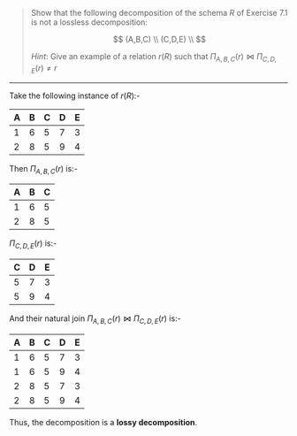 > Show that the following decomposition of the schema $R$ of Exercise 7.1 is not a lossless 
> decomposition: 
> 
> $$
> (A,B,C) \\
> (C,D,E) \\
> $$
> 
> _Hint_: Give an example of a relation $r(R)$ such that $\Pi_{A,B,C}(r) \bowtie \Pi_{C,D,E}(r) \not = r$ 

--------------------------------

Take the following instance of $r(R)$:- 

A|B|C|D|E
-|-|-|-|-
1|6|5|7|3
2|8|5|9|4

Then $\Pi_{A,B,C}(r)$ is:- 

A|B|C
-|-|-
1|6|5
2|8|5

$\Pi_{C,D,E}(r)$ is:- 

C|D|E
-|-|-
5|7|3
5|9|4

And their natural join $\Pi_{A,B,C}(r) \bowtie \Pi_{C,D,E}(r)$ is:- 

A|B|C|D|E
-|-|-|-|-
1|6|5|7|3
1|6|5|9|4
2|8|5|7|3
2|8|5|9|4

Thus, the decomposition is a **lossy decomposition**. 